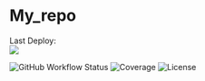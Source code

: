 # My_repo

Last Deploy:<br>
<img src="https://github.com/SergeyKirakosyan/My_repo/deploy.yml/badge.svg?branch=master"><br> 



![GitHub Workflow Status](https://img.shields.io/github.com/SergeyKirakosyan/My_repo/Prepare_action)
![Coverage](https://img.shields.io/codecov/c/github.com/SergeyKirakosyan/My_repo)
![License](https://img.shields.io/github.com/SergeyKirakosyan/My_repo)

